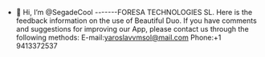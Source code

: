 - 👋 Hi, I’m @SegadeCool -------FORESA TECHNOLOGIES SL.
Here is the feedback information on the use of Beautiful Duo.
If you have comments and suggestions for improving our App, please contact us through the following methods:
E-mail:yaroslavvmsol@mail.com
Phone:+1 9413372537

